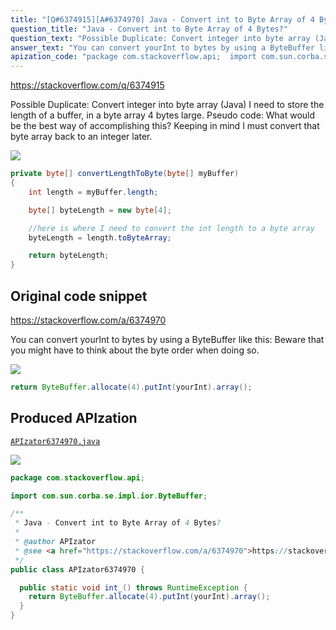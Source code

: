 ```yaml
---
title: "[Q#6374915][A#6374970] Java - Convert int to Byte Array of 4 Bytes?"
question_title: "Java - Convert int to Byte Array of 4 Bytes?"
question_text: "Possible Duplicate: Convert integer into byte array (Java) I need to store the length of a buffer, in a byte array 4 bytes large. Pseudo code: What would be the best way of accomplishing this? Keeping in mind I must convert that byte array back to an integer later."
answer_text: "You can convert yourInt to bytes by using a ByteBuffer like this: Beware that you might have to think about the byte order when doing so."
apization_code: "package com.stackoverflow.api;  import com.sun.corba.se.impl.ior.ByteBuffer;  /**  * Java - Convert int to Byte Array of 4 Bytes?  *  * @author APIzator  * @see <a href=\"https://stackoverflow.com/a/6374970\">https://stackoverflow.com/a/6374970</a>  */ public class APIzator6374970 {    public static void int_() throws RuntimeException {     return ByteBuffer.allocate(4).putInt(yourInt).array();   } }"
---
```


https://stackoverflow.com/q/6374915

Possible Duplicate:
Convert integer into byte array (Java)
I need to store the length of a buffer, in a byte array 4 bytes large.
Pseudo code:
What would be the best way of accomplishing this? Keeping in mind I must convert that byte array back to an integer later.


<div class="code-logo"><img src="/stackoverflow.png" /></div>

```java
private byte[] convertLengthToByte(byte[] myBuffer)
{
    int length = myBuffer.length;

    byte[] byteLength = new byte[4];

    //here is where I need to convert the int length to a byte array
    byteLength = length.toByteArray;

    return byteLength;
}
```


## Original code snippet

https://stackoverflow.com/a/6374970

You can convert yourInt to bytes by using a ByteBuffer like this:
Beware that you might have to think about the byte order when doing so.

<div class="code-logo"><img src="/stackoverflow.png" /></div>

```java
return ByteBuffer.allocate(4).putInt(yourInt).array();
```

## Produced APIzation

[`APIzator6374970.java`](https://github.com/pasqualesalza/apization-temp-data/raw/master/search/APIzator6374970.java)

<div class="code-logo"><img src="/apizator.png" /></div>

```java
package com.stackoverflow.api;

import com.sun.corba.se.impl.ior.ByteBuffer;

/**
 * Java - Convert int to Byte Array of 4 Bytes?
 *
 * @author APIzator
 * @see <a href="https://stackoverflow.com/a/6374970">https://stackoverflow.com/a/6374970</a>
 */
public class APIzator6374970 {

  public static void int_() throws RuntimeException {
    return ByteBuffer.allocate(4).putInt(yourInt).array();
  }
}

```